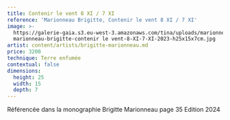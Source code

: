 ```yaml
---
title: Contenir le vent 8 XI / 7 XI
reference: 'Marionneau Brigitte, Contenir le vent 8 XI / 7 XI'
image: >-
  https://galerie-gaia.s3.eu-west-3.amazonaws.com/tina/uploads/marionneau-brigitte/galerie-gaia-
  marionneau-brigitte-contenir le vent-8-XI-7-XI-2023-h25x15x7cm.jpg
artist: content/artists/brigitte-marionneau.md
price: 3200
technique: Terre enfumée
contextual: false
dimensions:
  height: 25
  width: 15
  depth: 7
---
```


Référencée dans la monographie Brigitte Marionneau page 35 Edition 2024
